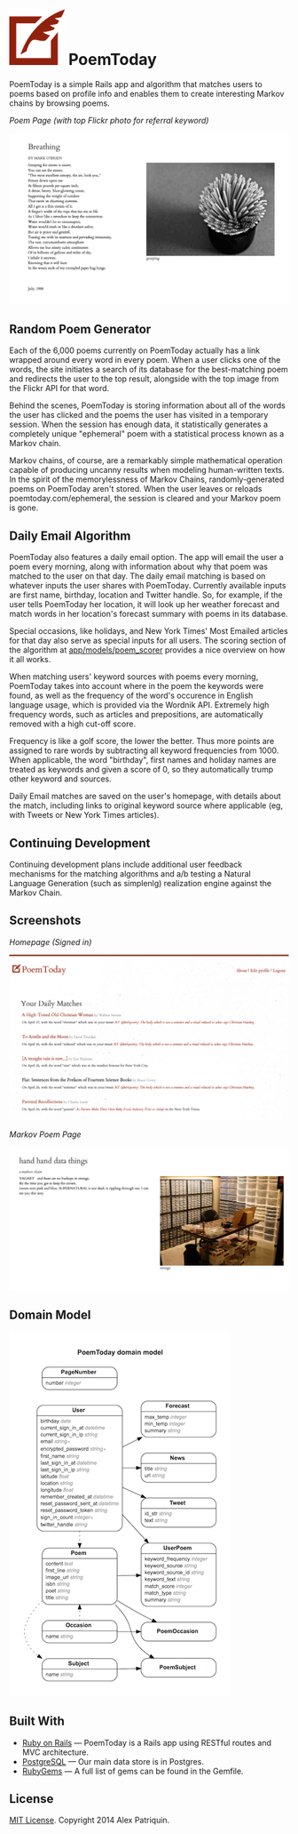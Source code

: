 
# [![](/app/assets/images/logo_small.png "PoemToday logo")](http://poemtoday.com/) PoemToday
PoemToday is a simple Rails app and algorithm that matches users to poems based on profile info and enables them to create interesting Markov chains by browsing poems.

*Poem Page (with top Flickr photo for referral keyword)*

![](/public/assets/poem_with_flickr_kw.png "Poem Page")

## Random Poem Generator
Each of the 6,000 poems currently on PoemToday actually has a link wrapped around every word in every poem. When a user clicks one of the words, the site initiates a search of its database for the best-matching poem and redirects the user to the top result, alongside with the top image from the Flickr API for that word.

Behind the scenes, PoemToday is storing information about all of the words the user has clicked and the poems the user has visited in a temporary session. When the session has enough data, it statistically generates a completely unique "ephemeral" poem with a statistical process known as a Markov chain.

Markov chains, of course, are a remarkably simple mathematical operation capable of producing uncanny results when modeling human-written texts. In the spirit of the memorylessness of Markov Chains, randomly-generated poems on PoemToday aren't stored. When the user leaves or reloads poemtoday.com/ephemeral, the session is cleared and your Markov poem is gone.

## Daily Email Algorithm
PoemToday also features a daily email option. The app will email the user a poem every morning, along with information about why that poem was matched to the user on that day. The daily email matching is based on whatever inputs the user shares with PoemToday. Currently available inputs are first name, birthday, location and Twitter handle. So, for example, if the user tells PoemToday her location, it will look up her weather forecast and match words in her location's forecast summary with poems in its database.

Special occasions, like holidays, and New York Times' Most Emailed articles for that day also serve as special inputs for all users. The scoring section of the algorithm at [app/models/poem_scorer](app/models/poem_scorer.rb) provides a nice overview on how it all works.

When matching users' keyword sources with poems every morning, PoemToday takes into account where in the poem the keywords were found, as well as the frequency of the word's occurence in English language usage, which is provided via the Wordnik API. Extremely high frequency words, such as articles and prepositions, are automatically removed with a high cut-off score. 

Frequency is like a golf score, the lower the better. Thus more points are assigned to rare words by subtracting all keyword frequencies from 1000. When applicable, the word "birthday", first names and holiday names are treated as keywords and given a score of 0, so they automatically trump other keyword and sources.

Daily Email matches are saved on the user's homepage, with details about the match, including links to original keyword source where applicable (eg, with Tweets or New York Times articles).

## Continuing Development
Continuing development plans include additional user feedback mechanisms for the matching algorithms and a/b testing a Natural Language Generation (such as simplenlg) realization engine against the Markov Chain.

## Screenshots
*Homepage (Signed in)*

![](/public/assets/homepage_signed_in.png "Homepage (signed in)")

*Markov Poem Page*

![](/public/assets/markov_storage.png "Markov Poem Page")

## Domain Model
![](/public/assets/erd.png "Database Schema")

## Built With
- [Ruby on Rails](https://github.com/rails/rails) &mdash; PoemToday
 is a Rails app using RESTful routes and MVC architecture.
- [PostgreSQL](http://www.postgresql.org/) &mdash; Our main data store is in Postgres.
- [RubyGems](https://github.com/AlexPatriquin/BitcoinMessenger/blob/master/Gemfile) &mdash; A full list of gems can be found in the Gemfile.

## License
[MIT License](/mit-license). Copyright 2014 Alex Patriquin.


